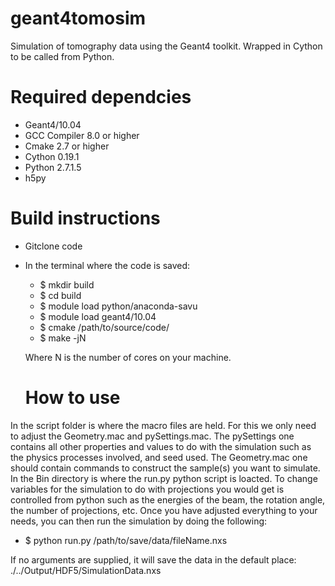 # geant4tomosim
Simulation of tomography data using the Geant4 toolkit. Wrapped in Cython to be called from Python.

# Required dependcies
- Geant4/10.04
- GCC Compiler 8.0 or higher
- Cmake 2.7 or higher
- Cython 0.19.1
- Python 2.7.1.5
- h5py

# Build instructions
- Gitclone code 
- In the terminal where the code is saved:
  - $ mkdir build
  - $ cd build
  - $ module load python/anaconda-savu 
  - $ module load geant4/10.04
  - $ cmake /path/to/source/code/
  - $ make -jN
  
  Where N is the number of cores on your machine.
  
  # How to use
In the script folder is where the macro files are held. For this we only need to adjust the Geometry.mac and pySettings.mac. The pySettings one contains all other properties and values to do with the simulation such as the physics processes involved, and seed used. The Geometry.mac one should contain commands to construct the sample(s) you want to simulate.
In the Bin directory is where the run.py python script is loacted. To change variables for the simulation to do with projections you would get is controlled from python such as the energies of the beam, the rotation angle, the number of projections, etc. Once you have adjusted everything to your needs, you can then run the simulation by doing the following:

  - $ python run.py /path/to/save/data/fileName.nxs
 
 If no arguments are supplied, it will save the data in the default place: ./../Output/HDF5/SimulationData.nxs


